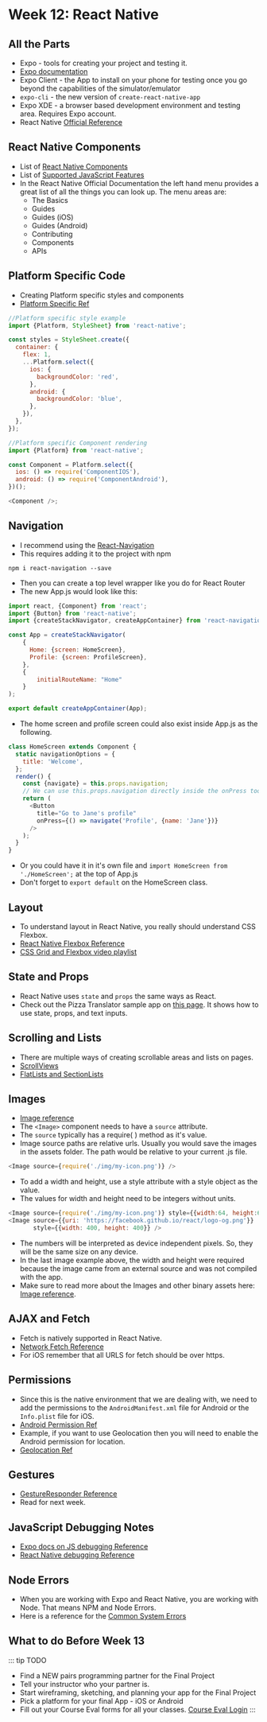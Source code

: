# Week 12: React Native

## All the Parts

- Expo - tools for creating your project and testing it.
- [Expo documentation](https://docs.expo.io/versions/latest/)
- Expo Client - the App to install on your phone for testing once you go beyond the capabilities of the simulator/emulator
- `expo-cli` - the new version of `create-react-native-app`
- Expo XDE - a browser based development environment and testing area. Requires Expo account.
- React Native [Official Reference](https://facebook.github.io/react-native/)

## React Native Components

- List of [React Native Components](https://facebook.github.io/react-native/docs/components-and-apis)
- List of [Supported JavaScript Features](https://facebook.github.io/react-native/docs/javascript-environment)
- In the React Native Official Documentation the left hand menu provides a great list of all the things you can look up. The menu areas are:
    - The Basics
    - Guides
    - Guides (iOS)
    - Guides (Android)
    - Contributing
    - Components
    - APIs

## Platform Specific Code
- Creating Platform specific styles and components
- [Platform Specific Ref](https://facebook.github.io/react-native/docs/platform-specific-code)

```js
//Platform specific style example
import {Platform, StyleSheet} from 'react-native';

const styles = StyleSheet.create({
  container: {
    flex: 1,
    ...Platform.select({
      ios: {
        backgroundColor: 'red',
      },
      android: {
        backgroundColor: 'blue',
      },
    }),
  },
});
```

```js
//Platform specific Component rendering
import {Platform} from 'react-native';

const Component = Platform.select({
  ios: () => require('ComponentIOS'),
  android: () => require('ComponentAndroid'),
})();

<Component />;
```

## Navigation

- I recommend using the [React-Navigation](https://reactnavigation.org/docs/en/getting-started.html)
- This requires adding it to the project with npm

```
npm i react-navigation --save
```

- Then you can create a top level wrapper like you do for React Router
- The new App.js would look like this:

```js
import react, {Component} from 'react';
import {Button} from 'react-native';
import {createStackNavigator, createAppContainer} from 'react-navigation';

const App = createStackNavigator(
    {
      Home: {screen: HomeScreen},
      Profile: {screen: ProfileScreen},
    },
    {
        initialRouteName: "Home"
    }
);

export default createAppContainer(App);
```

- The home screen and profile screen could also exist inside App.js as the following.

```js
class HomeScreen extends Component {
  static navigationOptions = {
    title: 'Welcome',
  };
  render() {
    const {navigate} = this.props.navigation;
    // We can use this.props.navigation directly inside the onPress too.
    return (
      <Button
        title="Go to Jane's profile"
        onPress={() => navigate('Profile', {name: 'Jane'})}
      />
    );
  }
}
```

- Or you could have it in it's own file and `import HomeScreen from './HomeScreen';` at the top of App.js
- Don't forget to `export default` on the HomeScreen class.


## Layout

- To understand layout in React Native, you really should understand CSS Flexbox.
- [React Native Flexbox Reference](https://facebook.github.io/react-native/docs/flexbox)
- [CSS Grid and Flexbox video playlist](https://www.youtube.com/watch?v=hYJvxsgnGMA&list=PLyuRouwmQCjkO1E7UjDHUiQboAAHh9Zjj)

## State and Props

- React Native uses `state` and `props` the same ways as React.
- Check out the Pizza Translator sample app on [this page](https://facebook.github.io/react-native/docs/handling-text-input). It shows how to use state, props, and text inputs.

## Scrolling and Lists

- There are multiple ways of creating scrollable areas and lists on pages.
- [ScrollViews](https://facebook.github.io/react-native/docs/using-a-scrollview) 
- [FlatLists and SectionLists](https://facebook.github.io/react-native/docs/using-a-listview)

## Images

- [Image reference](https://facebook.github.io/react-native/docs/images)
- The `<Image>` component needs to have a `source` attribute.
- The `source` typically has a require( ) method as it's value.
- Image source paths are relative urls. Usually you would save the images in the assets folder. The path would be relative to your current .js file.

```js
<Image source={require('./img/my-icon.png')} />
```

- To add a width and height, use a style attribute with a style object as the value.
- The values for width and height need to be integers without units. 

```js
<Image source={require('./img/my-icon.png')} style={{width:64, height:64}}/>
<Image source={{uri: 'https://facebook.github.io/react/logo-og.png'}}
       style={{width: 400, height: 400}} />
```

- The numbers will be interpreted as device independent pixels. So, they will be the same size on any device.
- In the last image example above, the width and height were required because the image came from an external source and was not compiled with the app.
- Make sure to read more about the Images and other binary assets here: [Image reference](https://facebook.github.io/react-native/docs/images).



## AJAX and Fetch

- Fetch is natively supported in React Native.
- [Network Fetch Reference](https://facebook.github.io/react-native/docs/network)
- For iOS remember that all URLS for fetch should be over https.

## Permissions

- Since this is the native environment that we are dealing with, we need to add the permissions to the `AndroidManifest.xml` file for Android or the `Info.plist` file for iOS.
- [Android Permission Ref](https://facebook.github.io/react-native/docs/permissionsandroid.html)
- Example, if you want to use Geolocation then you will need to enable the Android permission for location.
- [Geolocation Ref](https://facebook.github.io/react-native/docs/geolocation#content)


## Gestures

- [GestureResponder Reference](https://facebook.github.io/react-native/docs/gesture-responder-system)
- Read for next week.


## JavaScript Debugging Notes

- [Expo docs on JS debugging Reference](https://docs.expo.io/versions/v31.0.0/workflow/debugging)
- [React Native debugging Reference](https://facebook.github.io/react-native/docs/debugging)


## Node Errors

- When you are working with Expo and React Native, you are working with Node. That means NPM and Node Errors.
- Here is a reference for the [Common System Errors](https://nodejs.org/api/errors.html#errors_common_system_errors)


## What to do Before Week 13

::: tip TODO
- Find a NEW pairs programming partner for the Final Project
- Tell your instructor who your partner is.
- Start wireframing, sketching, and planning your app for the Final Project
- Pick a platform for your final App - iOS or Android
- Fill out your Course Eval forms for all your classes. [Course Eval Login](https://coursefeedback.algonquincollege.com/etw/ets/et.asp?nxappid=WCQ&nxmid=start&s=8)
:::

